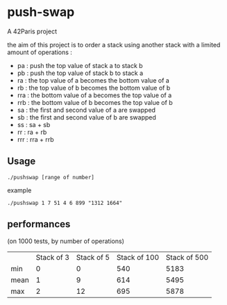 # push-swap
A 42Paris project

the aim of this project is to order a stack using another stack with a limited
amount of operations :

- pa : push the top value of stack a to stack b
- pb : push the top value of stack b to stack a
- ra : the top value of a becomes the bottom value of a
- rb : the top value of b becomes the bottom value of b
- rra : the bottom value of a becomes the top value of a
- rrb : the bottom value of b becomes the top value of b
- sa : the first and second value of a are swapped
- sb : the first and second value of b are swapped
- ss : sa + sb
- rr : ra + rb
- rrr : rra + rrb

## Usage
```
./pushswap [range of number]
```
example
```
./pushswap 1 7 51 4 6 899 "1312 1664"
```

## performances
(on 1000 tests, by number of operations)

<table>
	<th>
		<td colspan="2">Stack of 3</td>
		<td colspan="2">Stack of 5</td>
		<td colspan="2">Stack of 100</td>
		<td colspan="2">Stack of 500</td>
	</th>
	<tr>
		<td>min</td>
		<td colspan="2">0</td>
		<td colspan="2">0</td>
		<td colspan="2">540</td>
		<td colspan="2">5183</td>
	</tr>
	<tr>
		<td>mean</td>
		<td colspan="2">1</td>
		<td colspan="2">9</td>
		<td colspan="2">614</td>
		<td colspan="2">5495</td>
	</tr>
	<tr>
		<td>max</td>
		<td colspan="2">2</td>
		<td colspan="2">12</td>
		<td colspan="2">695</td>
		<td colspan="2">5878</td>
	</tr>
</table>

